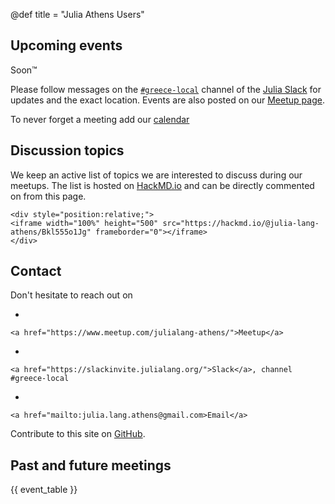 @def title = "Julia Athens Users"

## Upcoming events

Soon™

Please follow messages on the [ `#greece-local`](https://julialang.slack.com/archives/C07E214GY07) channel of the [Julia Slack](https://julialang.org/slack/) for updates and the exact location.
Events are also posted on our [Meetup page](https://www.meetup.com/julialang-athens/).

To never forget a meeting add our [calendar](https://calendar.google.com/calendar/u/1?cid=anVsaWEubGFuZy5hdGhlbnNAZ21haWwuY29t)

## Discussion topics

We keep an active list of topics we are interested to discuss during our meetups.
The list is hosted on [HackMD.io](https://hackmd.io) and can be directly commented on from this page.

~~~
<div style="position:relative;">
<iframe width="100%" height="500" src="https://hackmd.io/@julia-lang-athens/Bkl555o1Jg" frameborder="0"></iframe>
</div>
~~~

## Contact

Don't hesitate to reach out on

-

~~~
<a href="https://www.meetup.com/julialang-athens/">Meetup</a>
~~~

-

~~~
<a href="https://slackinvite.julialang.org/">Slack</a>, channel #greece-local
~~~

-

~~~
<a href="mailto:julia.lang.athens@gmail.com>Email</a>
~~~

Contribute to this site on [GitHub](https://github.com/julia-lang-athens/julia-lang-athens.github.io).

## Past and future meetings

{{ event_table }}
